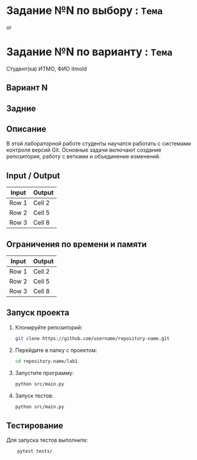 # Задание №N по выбору : `Тема`
or
# Задание №N по варианту  : `Тема`
Студент(ка) ИТМО,  ФИО  itmoId

## Вариант N

## Задние 


## Описание
В этой лабораторной работе студенты научатся работать с системами контроля версий Git.
Основные задачи включают создание репозитория, 
работу с ветками и объединение изменений.

## Input / Output 

| Input    | Output |
|----------|----------|
| Row 1    | Cell 2   |
| Row 2    | Cell 5   |
| Row 3    | Cell 8   |

## Ограничения по времени и памяти

| Input    | Output |
|----------|----------|
| Row 1    | Cell 2   |
| Row 2    | Cell 5   |
| Row 3    | Cell 8   |



## Запуск проекта
1. Клонируйте репозиторий:
   ```bash
   git clone https://github.com/username/repository-name.git
   ```
2. Перейдите в папку с проектом:
   ```bash
   cd repository-name/lab1
   ```
3. Запустите программу:
   ```bash
   python src/main.py
   ```

4. Запуск тестов:
   ```bash
   python src/main.py
   ```


## Тестирование
Для запуска тестов выполните:
```bash
    pytest tests/
```
